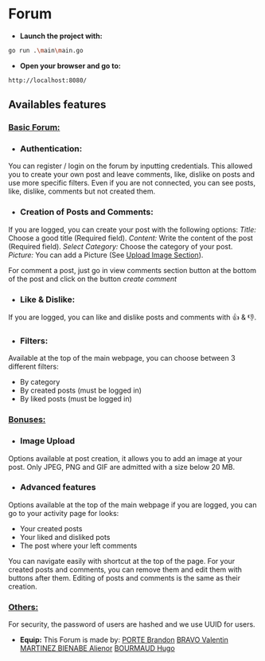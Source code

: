 # Forum

* **Launch the project with:**
```bash 
go run .\main\main.go
```
* **Open your browser and go to:**
```url
http://localhost:8080/
```

## Availables features
### <ins>Basic Forum:</ins>
- ### Authentication:
You can register / login on the forum by inputting credentials.
This allowed you to create your own post and leave comments, like, dislike on posts and use more specific filters.
Even if you are not connected, you can see posts, like, dislike, comments but not created them.
- ### Creation of Posts and Comments:
If you are logged, you can create your post with the following options:
*Title:* Choose a good title (Required field).
*Content:* Write the content of the post (Required field).
*Select Category:* Choose the category of your post.
*Picture:* You can add a Picture (See [Upload Image Section](#Image-Upload)).

For comment a post, just go in view comments section button at the bottom of the post and click on the button *create comment*
- ### Like & Dislike:
If you are logged, you can like and dislike posts and comments with :+1: & :-1:.
- ### Filters:
Available at the top of the main webpage, you can choose between 3 different filters:
- By category
- By created posts (must be logged in)
- By liked posts (must be logged in)
### <ins>Bonuses:</ins>
- ### Image Upload
Options available at post creation, it allows you to add an image at your post. Only JPEG, PNG and GIF are admitted with a size below 20 MB.
- ### Advanced features
Options available at the top of the main webpage if you are logged, you can go to your activity page for looks:
- Your created posts
- Your liked and disliked pots
- The post where your left comments

You can navigate easily with shortcut at the top of the page.
For your created posts and comments, you can remove them and edit them with buttons after them.
Editing of posts and comments is the same as their creation.

### <ins>Others:</ins>

For security, the password of users are hashed and we use UUID for users.

* **Equip:**
This Forum is made by:
[PORTE Brandon](https://git.ytrack.learn.ynov.com/BPORTE1)
[BRAVO Valentin](https://git.ytrack.learn.ynov.com/VBRAVO)
[MARTINEZ BIENABE Alienor](https://git.ytrack.learn.ynov.com/AMARTINEZBIENABE)
[BOURMAUD Hugo](https://git.ytrack.learn.ynov.com/HBOURMAUD)